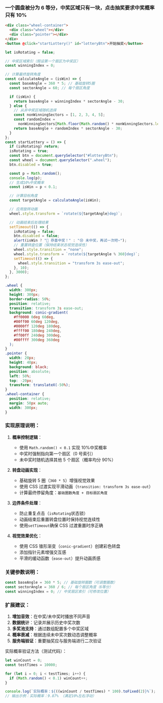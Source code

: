 ### 一个圆盘被分为 6 等分，中奖区域只有一块，点击抽奖要求中奖概率只有 10%

```html
<div class="wheel-container">
  <div class="wheel"></div>
  <div class="pointer"></div>
</div>
<button @click="startLottery()" id="lotteryBtn">开始抽奖</button>
```

```js
let isRotating = false;

// 中奖区域索引（假设第一个扇区为中奖区）
const winningIndex = 0;

// 计算最终旋转角度
const calculateAngle = (isWin) => {
  const baseAngle = 360 * 5; // 基础旋转5圈
  const sectorAngle = 60; // 每个扇区角度

  if (isWin) {
    return baseAngle + winningIndex * sectorAngle - 30;
  } else {
    // 从非中奖区域随机选择
    const nonWinningSectors = [1, 2, 3, 4, 5];
    const randomIndex =
      nonWinningSectors[Math.floor(Math.random() * nonWinningSectors.length)];
    return baseAngle + randomIndex * sectorAngle - 30;
  }
};
const startLottery = () => {
  if (isRotating) return;
  isRotating = true;
  const btn = document.querySelector("#lotteryBtn");
  const wheel = document.querySelector(".wheel");
  btn.disabled = true;

  const p = Math.random();
  console.log(p);
  // 生成10%中奖概率
  const isWin = p < 0.1;

  // 计算目标角度
  const targetAngle = calculateAngle(isWin);

  // 应用旋转动画
  wheel.style.transform = `rotate(${targetAngle}deg)`;

  // 动画结束后处理结果
  setTimeout(() => {
    isRotating = false;
    btn.disabled = false;
    alert(isWin ? "🎉 恭喜中奖！" : "😢 未中奖，再试一次吧~");
    // 重置转盘位置（保持结束状态视觉连续性）
    wheel.style.transition = "none";
    wheel.style.transform = `rotate(${targetAngle % 360}deg)`;
    setTimeout(() => {
      wheel.style.transition = "transform 3s ease-out";
    }, 10);
  }, 3000);
};
```

```css
.wheel {
  width: 300px;
  height: 300px;
  border-radius: 50%;
  position: relative;
  transition: transform 3s ease-out;
  background: conic-gradient(
    #ff0000 0deg 60deg,
    #00ff00 60deg 120deg,
    #0000ff 120deg 180deg,
    #ffff00 180deg 240deg,
    #ff00ff 240deg 300deg,
    #00ffff 300deg 360deg
  );
}
.pointer {
  width: 20px;
  height: 40px;
  background: black;
  position: absolute;
  left: 50%;
  top: -20px;
  transform: translateX(-50%);
}
.wheel-container {
  position: relative;
  margin: 50px auto;
  width: 300px;
}
```

### 实现原理说明：

1. **概率控制逻辑**：

   - 使用 `Math.random() < 0.1` 实现 10%中奖概率
   - 中奖时强制指向第一个扇区（0 号索引）
   - 未中奖时随机选择其他 5 个扇区（概率均分 90%）

2. **转盘动画实现**：

   - 基础旋转 5 圈（`360 * 5`）增强视觉效果
   - 使用 CSS 过渡实现平滑动画（`transition: transform 3s ease-out`）
   - 计算最终停留角度：`基础圈数角度 + 目标扇区角度`

3. **边界条件处理**：

   - 防止重复点击（`isRotating`状态锁）
   - 动画结束后重置转盘位置时保持视觉连续性
   - 使用`setTimeout`确保 CSS 过渡重置时序正确

4. **视觉效果优化**：
   - 使用 CSS 锥形渐变（`conic-gradient`）创建彩色转盘
   - 添加指针元素增强交互感
   - 平滑的缓动函数（`ease-out`）提升动画质感

### 关键参数说明：

```javascript
const baseAngle = 360 * 5; // 基础旋转圈数（可调整圈数）
const sectorAngle = 360 / 6; // 每个扇区角度（6等分）
const winningIndex = 0; // 中奖扇区索引（可修改位置）
```

### 扩展建议：

1. **增加音效**：在中奖/未中奖时播放不同声音
2. **数据统计**：记录并展示历史中奖次数
3. **多奖池支持**：通过数组配置多个中奖区域
4. **概率衰减**：根据连续未中奖次数动态调整概率
5. **服务端验证**：重要抽奖应与服务端进行二次验证

实际概率验证方法（测试代码）：

```javascript
let winCount = 0;
const testTimes = 10000;

for (let i = 0; i < testTimes; i++) {
  if (Math.random() < 0.1) winCount++;
}

console.log(`实际概率：${((winCount / testTimes) * 100).toFixed(2)}%`);
// 输出示例：实际概率：9.87% （满足10%左右浮动）
```
